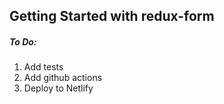 ## Getting Started with redux-form 

##### To Do: 
1. Add tests
2. Add github actions
3. Deploy to Netlify
